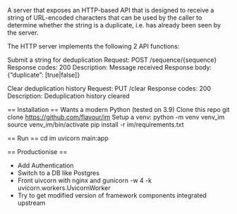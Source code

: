 A server that exposes an HTTP-based API that is designed to receive a string of URL-encoded characters that can be used by the caller to determine whether the string is a duplicate, i.e. has already been seen by the server.

The HTTP server implements the following 2 API functions:

Submit a string for deduplication
Request:
POST /sequence/{sequence}
Response codes:
200 Description: Message received
Response body: {“duplicate”: [true|false]}

Clear deduplication history
Request:
PUT /clear
Response codes:
200 Description: Deduplication history cleared

== Installation ==
Wants a modern Python (tested on 3.9)
Clone this repo
git clone https://github.com/flavour/im
Setup a venv:
python -m venv venv_im
source venv_im/bin/activate
pip install -r im/requirements.txt

== Run ==
cd im
uvicorn main:app

== Productionise ==
* Add Authentication
* Switch to a DB like Postgres
* Front uivcorn with nginx and gunicorn -w 4 -k uvicorn.workers.UvicornWorker
* Try to get modified version of framework components integrated upstream
